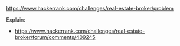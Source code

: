 https://www.hackerrank.com/challenges/real-estate-broker/problem

Explain:

- https://www.hackerrank.com/challenges/real-estate-broker/forum/comments/409245
